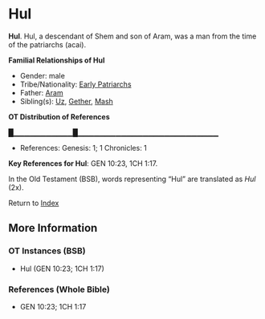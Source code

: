 # Hul
**Hul**. 
Hul, a descendant of Shem and son of Aram, was a man from the time of the patriarchs (acai). 




**Familial Relationships of Hul**


* Gender: male
* Tribe/Nationality: [Early Patriarchs](../../../groups/md/acai/Earlypatriarchs.md)
* Father: [Aram](Aram.md)
* Sibling(s): [Uz](Uz.md), [Gether](Gether.md), [Mash](Mash.md)


**OT Distribution of References**

█▁▁▁▁▁▁▁▁▁▁▁█▁▁▁▁▁▁▁▁▁▁▁▁▁▁▁▁▁▁▁▁▁▁▁▁▁▁
* References: Genesis: 1; 1 Chronicles: 1



**Key References for Hul**: 
GEN 10:23, 1CH 1:17. 


In the Old Testament (BSB), words representing “Hul” are translated as 
*Hul* (2x). 




Return to [Index](00-Index.md)

## More Information

### OT Instances (BSB)

* Hul (GEN 10:23; 1CH 1:17)



### References (Whole Bible)

* GEN 10:23; 1CH 1:17



